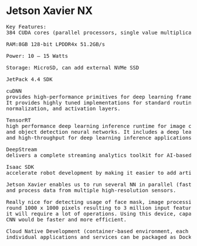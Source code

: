 # Jetson Xavier NX
<pre>
Key Features:
384 CUDA cores (parallel processors, single value multiplication per GPU clock), 48 Tensor cores(specialised for matrix operations, less precision, matrix multiplication per GPU clock), 2 Deep Learning Accelerators.

RAM:8GB 128-bit LPDDR4x	51.2GB/s

Power: 10 – 15 Watts

Storage: MicroSD, can add external NVMe SSD

JetPack 4.4 SDK 

cuDNN
provides high-performance primitives for deep learning frameworks. 
It provides highly tuned implementations for standard routines such as forward and backward convolution, pooling, 
normalization, and activation layers.

TensorRT
high performance deep learning inference runtime for image classification, segmentation, 
and object detection neural networks. It includes a deep learning inference optimizer and runtime that delivers low latency 
and high-throughput for deep learning inference applications.	

DeepStream
delivers a complete streaming analytics toolkit for AI-based multi-sensor processing, video and image understanding.

Isaac SDK
accelerate robot development by making it easier to add artificial intelligence (AI) for perception and navigation into robots.

Jetson Xavier enables us to run several NN in parallel (faster processing can run different models at the same time), 
and process data from multiple high-resolution sensors.

Really nice for detecting usage of face mask, image processing -> taking images as input. Average RGB image provides a
round 1000 x 1000 pixels resulting to 3 million input features (just for the first layer of CNN), considering all the layers 
it will require a lot of operations. Using this device, capable of doing up to 21 TOPs, able to run multiple NNs in parallel, 
CNN would be faster and more efficient.

Cloud Native Development (container-based environment, each part of the app is packaged in its own container), 
individual applications and services can be packaged as Docker containers and individually distributed and updated via the cloud.
<pre>
